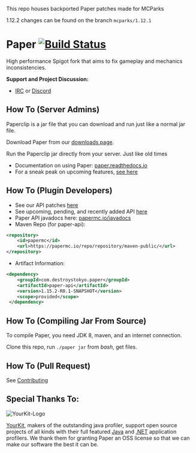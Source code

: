 This repo houses backported Paper patches made for MCParks

1.12.2 changes can be found on the branch `mcparks/1.12.1`

Paper [![Build Status](https://papermc.io/ci/job/Paper-1.14/badge/icon)](https://papermc.io/ci/job/Paper-1.14/)
===========

High performance Spigot fork that aims to fix gameplay and mechanics inconsistencies.


**Support and Project Discussion:**
 - [IRC](http://irc.spi.gt/iris/?channels=paper) or [Discord](https://discord.gg/papermc)


How To (Server Admins)
------
Paperclip is a jar file that you can download and run just like a normal jar file.

Download Paper from our [downloads page](https://papermc.io/downloads).

Run the Paperclip jar directly from your server. Just like old times

  * Documentation on using Paper: [paper.readthedocs.io](https://paper.readthedocs.io/)
  * For a sneak peak on upcoming features, [see here](https://github.com/PaperMC/Paper/projects)

How To (Plugin Developers)
------
 * See our API patches [here](Spigot-API-Patches)
 * See upcoming, pending, and recently added API [here](https://github.com/PaperMC/Paper/projects/6)
 * Paper API javadocs here: [papermc.io/javadocs](https://papermc.io/javadocs/)
 * Maven Repo (for paper-api):
```xml
<repository>
    <id>papermc</id>
    <url>https://papermc.io/repo/repository/maven-public/</url>
</repository>
```
 * Artifact Information:
```xml
<dependency>
    <groupId>com.destroystokyo.paper</groupId>
    <artifactId>paper-api</artifactId>
    <version>1.15.2-R0.1-SNAPSHOT</version>
    <scope>provided</scope>
 </dependency>
 ```

How To (Compiling Jar From Source)
------
To compile Paper, you need JDK 8, maven, and an internet connection.

Clone this repo, run `./paper jar` from *bash*, get files.

How To (Pull Request)
------
See [Contributing](CONTRIBUTING.md)

Special Thanks To:
-------------

![YourKit-Logo](https://www.yourkit.com/images/yklogo.png)

[YourKit](http://www.yourkit.com/), makers of the outstanding java profiler, support open source projects of all kinds with their full featured [Java](https://www.yourkit.com/java/profiler/index.jsp) and [.NET](https://www.yourkit.com/.net/profiler/index.jsp) application profilers. We thank them for granting Paper an OSS license so that we can make our software the best it can be.
